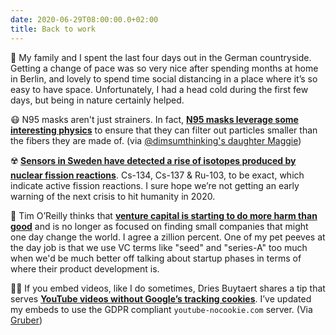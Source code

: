 ```yaml
---
date: 2020-06-29T08:00:00.0+02:00
title: Back to work
---
```


🌳 My family and I spent the last four days out in the German countryside. Getting a change of pace was so very nice after spending months at home in Berlin, and lovely to spend time social distancing in a place where it’s so easy to have space. Unfortunately, I had a head cold during the first few days, but being in nature certainly helped.

😷 N95 masks aren't just strainers. In fact, **[N95 masks leverage some interesting physics][1]** to ensure that they can filter out particles smaller than the fibers they are made of. (via [@dimsumthinking's daughter Maggie][2])

☢️ **[Sensors in Sweden have detected a rise of isotopes produced by nuclear fission reactions][3]**. Cs-134, Cs-137 & Ru-103, to be exact, which indicate active fission reactions. I sure hope we’re not getting an early warning of the next crisis to hit humanity in 2020.

💸 Tim O’Reilly thinks that **[venture capital is starting to do more harm than good][4]** and is no longer as focused on finding small companies that might one day change the world. I agree a zillion percent. One of my pet peeves at the day job is that we use VC terms like "seed" and "series-A" too much when we'd be much better off talking about startup phases in terms of where their product development is.

🕵️‍♀️ If you embed videos, like I do sometimes, Dries Buytaert shares a tip that serves **[YouTube videos without Google’s tracking cookies][5]**. I’ve updated my embeds to use the GDPR compliant `youtube-nocookie.com` server. (Via [Gruber][6])

[1]:	https://youtu.be/eAdanPfQdCA
[2]:	https://mailchi.mp/6ba0b7dd3432/news-from-apples-developer-conference
[3]:	https://www.reuters.com/article/us-nuclear-particles-baltic-idUSKBN23X2TN
[4]:	https://techcrunch.com/2020/06/26/tim-oreilly-makes-a-persuasive-case-for-why-venture-capital-is-starting-to-do-more-harm-than-good/
[5]:	https://dri.es/how-to-remove-youtube-tracking
[6]:	https://daringfireball.net/linked/2020/06/27/how-to-remove-youtube-tracking